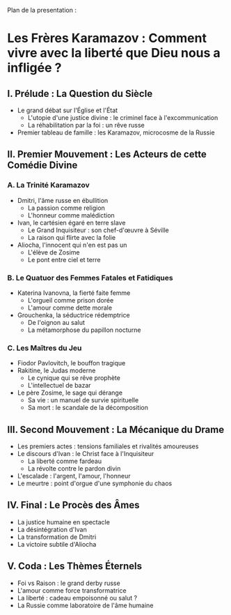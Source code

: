 Plan de la presentation : 
# Les Frères Karamazov : Comment vivre avec la liberté que Dieu nous a infligée ?

## I. Prélude : La Question du Siècle
- Le grand débat sur l'Église et l'État
  * L'utopie d'une justice divine : le criminel face à l'excommunication
  * La réhabilitation par la foi : un rêve russe
- Premier tableau de famille : les Karamazov, microcosme de la Russie

## II. Premier Mouvement : Les Acteurs de cette Comédie Divine
### A. La Trinité Karamazov
- Dmitri, l'âme russe en ébullition
  * La passion comme religion
  * L'honneur comme malédiction
- Ivan, le cartésien égaré en terre slave
  * Le Grand Inquisiteur : son chef-d'œuvre à Séville
  * La raison qui flirte avec la folie
- Aliocha, l'innocent qui n'en est pas un
  * L'élève de Zosime
  * Le pont entre ciel et terre

### B. Le Quatuor des Femmes Fatales et Fatidiques
- Katerina Ivanovna, la fierté faite femme
  * L'orgueil comme prison dorée
  * L'amour comme dette morale
- Grouchenka, la séductrice rédemptrice
  * De l'oignon au salut
  * La métamorphose du papillon nocturne

### C. Les Maîtres du Jeu
- Fiodor Pavlovitch, le bouffon tragique
- Rakitine, le Judas moderne
  * Le cynique qui se rêve prophète
  * L'intellectuel de bazar
- Le père Zosime, le sage qui dérange
  * Sa vie : un manuel de survie spirituelle
  * Sa mort : le scandale de la décomposition

## III. Second Mouvement : La Mécanique du Drame
- Les premiers actes : tensions familiales et rivalités amoureuses
- Le discours d'Ivan : le Christ face à l'Inquisiteur
  * La liberté comme fardeau
  * La révolte contre le pardon divin
- L'escalade : l'argent, l'amour, l'honneur
- Le meurtre : point d'orgue d'une symphonie du chaos

## IV. Final : Le Procès des Âmes
- La justice humaine en spectacle
- La désintégration d'Ivan
- La transformation de Dmitri
- La victoire subtile d'Aliocha

## V. Coda : Les Thèmes Éternels
- Foi vs Raison : le grand derby russe
- L'amour comme force transformatrice
- La liberté : cadeau empoisonné ou salut ?
- La Russie comme laboratoire de l'âme humaine
